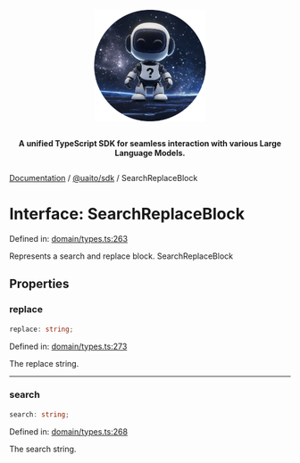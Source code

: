 <div style="display:flex; flex-direction:column; align-items:center;">
<p align="center">
  <img src="../UAITO.png" alt="UAITO Logo" width="200"/>
</p>

<p align="center">
  <strong>A unified TypeScript SDK for seamless interaction with various Large Language Models.</strong>
</p>
</div>

[Documentation](README.md) / [@uaito/sdk](@uaito.sdk.md) / SearchReplaceBlock

# Interface: SearchReplaceBlock

Defined in: [domain/types.ts:263](https://github.com/elribonazo/uaito/blob/ab87da6190fe18ca789b112d80a001767ccf222e/packages/sdk/src/domain/types.ts#L263)

Represents a search and replace block.
 SearchReplaceBlock

## Properties

### replace

```ts
replace: string;
```

Defined in: [domain/types.ts:273](https://github.com/elribonazo/uaito/blob/ab87da6190fe18ca789b112d80a001767ccf222e/packages/sdk/src/domain/types.ts#L273)

The replace string.

***

### search

```ts
search: string;
```

Defined in: [domain/types.ts:268](https://github.com/elribonazo/uaito/blob/ab87da6190fe18ca789b112d80a001767ccf222e/packages/sdk/src/domain/types.ts#L268)

The search string.
